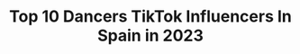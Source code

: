 ---
title: Top 10 Dancers TikTok Influencers In Spain in 2023
description: >-
  Find top dancers TikTok influencers in Spain in 2023. Most popular hashtags: #parati #fyp #dance #foryoupage.
platform: TikTok
hits: 46
text_top: Discover the top-rated TikTok profiles on inBeat.
text_bottom: Our search engine has 46 TikTok influencers like this in Spain for you to pitch.
profiles:
  - username: "micky_21_shahani"
    fullname: >-
      @Micky.Shahani
    bio: >-
      India 🇮🇳 Spain 🇪🇸 Dancer 🕺🏻 Follow me on Instagram 🤩
    location: "Spain"
    followers: 18500
    engagement: 1698
    commentsToLikes: 0.270283
    id: ck900hzy0ag460j78rt7c3ws3
    verified: false
    hashtags: "#halloweenentiktok, #dance, #mickyshahani, #tiktokespa"
  - username: "lauriky_00ruiz"
    fullname: >-
      Laura Ruiz
    bio: >-
      Graphic designer, art and crafts lover 🌼 Dancer ✨ Spain 🇪🇸
    location: "Spain"
    followers: 27700
    engagement: 1297
    commentsToLikes: 0.046802
    id: ckb98cgpfrqoa0j23t2byru94
    verified: false
    hashtags: "#halloween, #humor, #halloweenmakeup, #art"
  - username: "errrpuliii"
    fullname: >-
      ErrrPuliii
    bio: >-
      GC🏝🇮🇨// Contenido Variado 24a✌🏻 Perdi la verguenza hace⏰ Dancer//krump🎵❤️
    location: "Spain"
    followers: 3602
    engagement: 1771
    commentsToLikes: 0.043535
    id: ckamj29qsmis40i78zktel8vq
    verified: false
    hashtags: "#foryoupage, #greenscreen, #parati, #canarias"
  - username: "xtianknowless"
    fullname: >-
      Cristian Knowles
    bio: >-
      Bienvenido a mi Colmena🐝 DANCER👯‍♂️ 📍Spain🏳️‍🌈 250k?
    location: "Spain"
    followers: 230200
    engagement: 946
    commentsToLikes: 0.018825
    id: ckcehzjstpysr0j23mlp2u5yu
    verified: false
    hashtags: "#teammelyssa, #istambul, #hoynoduermo, #halloweenentiktok"
  - username: "dorivaljunco"
    fullname: >-
      Dorival Junco
    bio: >-
      Dancer/Actor/Singer currently in Hamburg. Cirque du Soleil Paramour 🇨🇺Cuban
    location: "Spain"
    followers: 72500
    engagement: 936
    commentsToLikes: 0.043142
    id: ckck2cwvglqci0j23khqstks6
    verified: false
    hashtags: "#singer, #tiktokdance, #perte, #blessed"
  - username: "impactbrothers"
    fullname: >-
      impactbrothers
    bio: >-
      Si, no lo parece, pero somos hermanos mellizos. 😄 CIRCUS ARTISTS / DANCERS
    location: "Spain"
    followers: 341800
    engagement: 1485
    commentsToLikes: 0.018670
    id: ckcj5hk4w5poc0j23h6dr8sft
    verified: false
    hashtags: "#tiktok, #challenge, #circus, #viralvideo"
  - username: "manbunfon"
    fullname: >-
      Alfonso López Rubio
    bio: >-
      📍Madrid / Dancer ❤Vamos a por los 8.000?❤ Instagram: @alfonsolopezrubio
    location: "Spain"
    followers: 7716
    engagement: 653
    commentsToLikes: 0.083945
    id: cka0ivh5cfddv0i78fim8268j
    verified: false
    hashtags: "#desescalada, #tiktok, #gay, #viral"
  - username: "laiapeerez"
    fullname: >-
      laia
    bio: >-
      Barcelona | dancer Follow my IG @laiaapeereez
    location: "Spain"
    followers: 298700
    engagement: 1110
    commentsToLikes: 0.012215
    id: ckb1bk7r306mm0j23ue72utun
    verified: false
    hashtags: "#freestyle, #888, #foryoupage, #fyp"
  - username: "laupinfdez"
    fullname: >-
      Laura Pinto Fernandez
    bio: >-
      Follow me on instagram ☝🏿☝🏿 @laupinfdez DANCER 1997 Spain, Canary Island 🌴🇮🇨
    location: "Spain"
    followers: 17000
    engagement: 853
    commentsToLikes: 0.011315
    id: ck9dvbcywk5m10j78objcgj9x
    verified: false
    hashtags: "#parati, #foryoupage, #challenge, #foryou"
  - username: "victorguillenx"
    fullname: >-
      Víctor Guillén
    bio: >-
      Canarias.Spain. Dancer 📧victorguillen.collab@gmail.com IG: victorguillenx
    location: "Spain"
    followers: 57800
    engagement: 1263
    commentsToLikes: 0.014551
    id: ckd1769obocc50j23syyc8zuf
    verified: false
    hashtags: ""
---